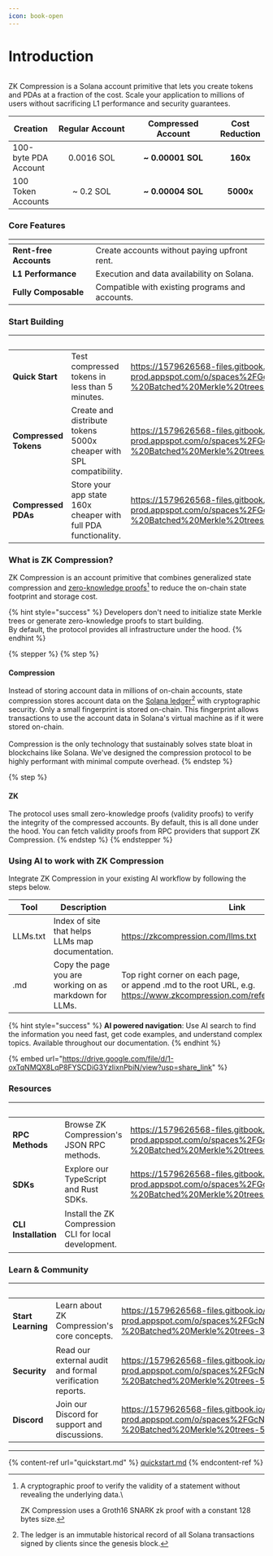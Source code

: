 ```yaml
---
icon: book-open
---
```


# Introduction

<figure><img src="https://1579626568-files.gitbook.io/~/files/v0/b/gitbook-x-prod.appspot.com/o/spaces%2FGcNj6jjKQBC0HgPwNdGy%2Fuploads%2FUSHRVTOe2wsILog8ttiB%2Fbanner-current.png?alt=media&#x26;token=328bffb3-ddc4-4839-80a5-adcdb20c787e" alt=""><figcaption></figcaption></figure>

ZK Compression is a Solana account primitive that lets you create tokens and PDAs at a fraction of the cost. Scale your application to millions of users without sacrificing L1 performance and security guarantees.

<table><thead><tr><th valign="middle">Creation</th><th width="200" align="center">Regular Account</th><th width="200" align="center">Compressed Account</th><th align="center">Cost Reduction</th></tr></thead><tbody><tr><td valign="middle">100-byte PDA Account</td><td align="center">0.0016 SOL</td><td align="center"><strong>~ 0.00001 SOL</strong></td><td align="center"><strong>160x</strong></td></tr><tr><td valign="middle">100 Token Accounts</td><td align="center">~ 0.2 SOL</td><td align="center"><strong>~ 0.00004 SOL</strong></td><td align="center"><strong>5000x</strong></td></tr></tbody></table>

### Core Features

<table data-view="cards"><thead><tr><th></th><th></th></tr></thead><tbody><tr><td><strong>Rent-free Accounts</strong></td><td>Create accounts without paying upfront rent.</td></tr><tr><td><strong>L1 Performance</strong></td><td>Execution and data availability on Solana.</td></tr><tr><td><strong>Fully Composable</strong></td><td>Compatible with existing programs and accounts.</td></tr></tbody></table>

### Start Building

<table data-view="cards" data-full-width="false"><thead><tr><th></th><th></th><th data-hidden data-card-cover-dark data-type="image">Cover image (dark)</th><th data-hidden data-card-target data-type="content-ref"></th><th data-hidden data-card-cover data-type="image"></th></tr></thead><tbody><tr><td><strong>Quick Start</strong></td><td>Test compressed tokens in less than 5 minutes.</td><td><a href="https://1579626568-files.gitbook.io/~/files/v0/b/gitbook-x-prod.appspot.com/o/spaces%2FGcNj6jjKQBC0HgPwNdGy%2Fuploads%2FGkMvYJwRiYhqQ86W3cp9%2FLight%20Protocol%20v2%20-%20Batched%20Merkle%20trees-8.png?alt=media&#x26;token=700b2a3a-4597-4f65-aa85-b62ba590056b">https://1579626568-files.gitbook.io/~/files/v0/b/gitbook-x-prod.appspot.com/o/spaces%2FGcNj6jjKQBC0HgPwNdGy%2Fuploads%2FGkMvYJwRiYhqQ86W3cp9%2FLight%20Protocol%20v2%20-%20Batched%20Merkle%20trees-8.png?alt=media&#x26;token=700b2a3a-4597-4f65-aa85-b62ba590056b</a></td><td><a href="quickstart.md">quickstart.md</a></td><td><a href="https://1579626568-files.gitbook.io/~/files/v0/b/gitbook-x-prod.appspot.com/o/spaces%2FGcNj6jjKQBC0HgPwNdGy%2Fuploads%2Fp6Q0zEkHR6MPdGchrbNo%2FLight%20Protocol%20v2%20-%20Batched%20Merkle%20trees-7.png?alt=media&#x26;token=f6723b77-12df-4634-b238-a28186024e35">https://1579626568-files.gitbook.io/~/files/v0/b/gitbook-x-prod.appspot.com/o/spaces%2FGcNj6jjKQBC0HgPwNdGy%2Fuploads%2Fp6Q0zEkHR6MPdGchrbNo%2FLight%20Protocol%20v2%20-%20Batched%20Merkle%20trees-7.png?alt=media&#x26;token=f6723b77-12df-4634-b238-a28186024e35</a></td></tr><tr><td><strong>Compressed Tokens</strong></td><td>Create and distribute tokens 5000x cheaper with SPL compatibility.</td><td><a href="https://1579626568-files.gitbook.io/~/files/v0/b/gitbook-x-prod.appspot.com/o/spaces%2FGcNj6jjKQBC0HgPwNdGy%2Fuploads%2FHQgDwK30KgGw7vcmk8vN%2FLight%20Protocol%20v2%20-%20Batched%20Merkle%20trees-54.png?alt=media&#x26;token=be336859-7dec-4770-9d1c-325f187a6f7d">https://1579626568-files.gitbook.io/~/files/v0/b/gitbook-x-prod.appspot.com/o/spaces%2FGcNj6jjKQBC0HgPwNdGy%2Fuploads%2FHQgDwK30KgGw7vcmk8vN%2FLight%20Protocol%20v2%20-%20Batched%20Merkle%20trees-54.png?alt=media&#x26;token=be336859-7dec-4770-9d1c-325f187a6f7d</a></td><td><a href="broken-reference">Broken link</a></td><td><a href="https://1579626568-files.gitbook.io/~/files/v0/b/gitbook-x-prod.appspot.com/o/spaces%2FGcNj6jjKQBC0HgPwNdGy%2Fuploads%2FsSaim32kr2ETri4nJ7J5%2FLight%20Protocol%20v2%20-%20Batched%20Merkle%20trees-39.png?alt=media&#x26;token=183ca00a-378f-4722-8d30-44f99a76cb0f">https://1579626568-files.gitbook.io/~/files/v0/b/gitbook-x-prod.appspot.com/o/spaces%2FGcNj6jjKQBC0HgPwNdGy%2Fuploads%2FsSaim32kr2ETri4nJ7J5%2FLight%20Protocol%20v2%20-%20Batched%20Merkle%20trees-39.png?alt=media&#x26;token=183ca00a-378f-4722-8d30-44f99a76cb0f</a></td></tr><tr><td><strong>Compressed PDAs</strong></td><td>Store your app state 160x cheaper with full PDA functionality.</td><td><a href="https://1579626568-files.gitbook.io/~/files/v0/b/gitbook-x-prod.appspot.com/o/spaces%2FGcNj6jjKQBC0HgPwNdGy%2Fuploads%2F6pYElx7t2WBzDFDfd5LN%2FLight%20Protocol%20v2%20-%20Batched%20Merkle%20trees-55.png?alt=media&#x26;token=b7359ec0-2601-450c-a06c-1ad671e4675e">https://1579626568-files.gitbook.io/~/files/v0/b/gitbook-x-prod.appspot.com/o/spaces%2FGcNj6jjKQBC0HgPwNdGy%2Fuploads%2F6pYElx7t2WBzDFDfd5LN%2FLight%20Protocol%20v2%20-%20Batched%20Merkle%20trees-55.png?alt=media&#x26;token=b7359ec0-2601-450c-a06c-1ad671e4675e</a></td><td><a href="broken-reference">Broken link</a></td><td><a href="https://1579626568-files.gitbook.io/~/files/v0/b/gitbook-x-prod.appspot.com/o/spaces%2FGcNj6jjKQBC0HgPwNdGy%2Fuploads%2FZCfxL5i0WXI4hoi6vJWz%2FLight%20Protocol%20v2%20-%20Batched%20Merkle%20trees-40.png?alt=media&#x26;token=d24c15a9-0cd1-4cfb-a17b-3382b69d175f">https://1579626568-files.gitbook.io/~/files/v0/b/gitbook-x-prod.appspot.com/o/spaces%2FGcNj6jjKQBC0HgPwNdGy%2Fuploads%2FZCfxL5i0WXI4hoi6vJWz%2FLight%20Protocol%20v2%20-%20Batched%20Merkle%20trees-40.png?alt=media&#x26;token=d24c15a9-0cd1-4cfb-a17b-3382b69d175f</a></td></tr></tbody></table>

### What is ZK Compression? <a href="#zk-and-compression-in-a-nutshell" id="zk-and-compression-in-a-nutshell"></a>

ZK Compression is an account primitive that combines generalized state compression and [zero-knowledge proofs](#user-content-fn-1)[^1] to reduce the on-chain state footprint and storage cost.

{% hint style="success" %}
Developers don't need to initialize state Merkle trees or generate zero-knowledge proofs to start building.\
By default, the protocol provides all infrastructure under the hood.
{% endhint %}

{% stepper %}
{% step %}
#### Compression

Instead of storing account data in millions of on-chain accounts, state compression stores account data on the [Solana ledger](#user-content-fn-2)[^2] with cryptographic security. Only a small fingerprint is stored on-chain. This fingerprint allows transactions to use the account data in Solana's virtual machine as if it were stored on-chain.\
\
Compression is the only technology that sustainably solves state bloat in blockchains like Solana. We've designed the compression protocol to be highly performant with minimal compute overhead.
{% endstep %}

{% step %}
#### ZK

The protocol uses small zero-knowledge proofs (validity proofs) to verify the integrity of the compressed accounts. By default, this is all done under the hood. You can fetch validity proofs from RPC providers that support ZK Compression.
{% endstep %}
{% endstepper %}

### Using AI to work with ZK Compression

Integrate ZK Compression in your existing AI workflow by following the steps below.

<table><thead><tr><th width="125.25">Tool</th><th width="313">Description</th><th>Link</th></tr></thead><tbody><tr><td>LLMs.txt</td><td>Index of site that helps LLMs map documentation.</td><td><a href="https://zkcompression.com/llms.txt">https://zkcompression.com/llms.txt</a></td></tr><tr><td>.md</td><td>Copy the page you are working on as markdown for LLMs. </td><td>Top right corner on each page, <br>or append .md to the root URL, e.g. <a href="https://www.zkcompression.com/references/whitepaper.md">https://www.zkcompression.com/references/whitepaper.md</a></td></tr></tbody></table>

{% hint style="success" %}
**AI powered navigation**: Use AI search to find the information you need fast, get code examples, and understand complex topics. Available throughout our documentation.
{% endhint %}

{% embed url="https://drive.google.com/file/d/1-oxTqNMQX8LqP8FYSCDiG3YzIixnPbiN/view?usp=share_link" %}

### Resources

<table data-view="cards"><thead><tr><th></th><th></th><th data-hidden data-type="image">Cover image (dark)</th><th data-hidden data-card-cover data-type="image"></th><th data-hidden data-card-target data-type="content-ref"></th><th data-hidden data-type="image">Cover image (dark)</th><th data-hidden data-card-cover-dark data-type="image">Cover image (dark)</th></tr></thead><tbody><tr><td><h4>RPC Methods</h4></td><td>Browse ZK Compression's JSON RPC methods.</td><td><a href="https://1579626568-files.gitbook.io/~/files/v0/b/gitbook-x-prod.appspot.com/o/spaces%2FGcNj6jjKQBC0HgPwNdGy%2Fuploads%2F0L3LfsYgT2IAaxXYbEAu%2FLight%20Protocol%20v2%20-%20Batched%20Merkle%20trees-62.png?alt=media&#x26;token=7de0d473-4738-4ab4-9fa4-f6aa18df8f99">https://1579626568-files.gitbook.io/~/files/v0/b/gitbook-x-prod.appspot.com/o/spaces%2FGcNj6jjKQBC0HgPwNdGy%2Fuploads%2F0L3LfsYgT2IAaxXYbEAu%2FLight%20Protocol%20v2%20-%20Batched%20Merkle%20trees-62.png?alt=media&#x26;token=7de0d473-4738-4ab4-9fa4-f6aa18df8f99</a></td><td><a href="https://1579626568-files.gitbook.io/~/files/v0/b/gitbook-x-prod.appspot.com/o/spaces%2FGcNj6jjKQBC0HgPwNdGy%2Fuploads%2F1TcCU4TltqGsgSm7VtUM%2FLight%20Protocol%20v2%20-%20Batched%20Merkle%20trees-9.png?alt=media&#x26;token=a90b7102-f807-4be1-9b2e-ef57e33e4fa5">https://1579626568-files.gitbook.io/~/files/v0/b/gitbook-x-prod.appspot.com/o/spaces%2FGcNj6jjKQBC0HgPwNdGy%2Fuploads%2F1TcCU4TltqGsgSm7VtUM%2FLight%20Protocol%20v2%20-%20Batched%20Merkle%20trees-9.png?alt=media&#x26;token=a90b7102-f807-4be1-9b2e-ef57e33e4fa5</a></td><td><a href="resources/json-rpc-methods/">json-rpc-methods</a></td><td><a href="https://1579626568-files.gitbook.io/~/files/v0/b/gitbook-x-prod.appspot.com/o/spaces%2FGcNj6jjKQBC0HgPwNdGy%2Fuploads%2F0L3LfsYgT2IAaxXYbEAu%2FLight%20Protocol%20v2%20-%20Batched%20Merkle%20trees-62.png?alt=media&#x26;token=7de0d473-4738-4ab4-9fa4-f6aa18df8f99">https://1579626568-files.gitbook.io/~/files/v0/b/gitbook-x-prod.appspot.com/o/spaces%2FGcNj6jjKQBC0HgPwNdGy%2Fuploads%2F0L3LfsYgT2IAaxXYbEAu%2FLight%20Protocol%20v2%20-%20Batched%20Merkle%20trees-62.png?alt=media&#x26;token=7de0d473-4738-4ab4-9fa4-f6aa18df8f99</a></td><td><a href="https://1579626568-files.gitbook.io/~/files/v0/b/gitbook-x-prod.appspot.com/o/spaces%2FGcNj6jjKQBC0HgPwNdGy%2Fuploads%2FzBwezjBGywI8tsI1m6Wo%2FLight%20Protocol%20v2%20-%20Batched%20Merkle%20trees-10.png?alt=media&#x26;token=f8173fef-f01b-4508-bc65-da4b71611953">https://1579626568-files.gitbook.io/~/files/v0/b/gitbook-x-prod.appspot.com/o/spaces%2FGcNj6jjKQBC0HgPwNdGy%2Fuploads%2FzBwezjBGywI8tsI1m6Wo%2FLight%20Protocol%20v2%20-%20Batched%20Merkle%20trees-10.png?alt=media&#x26;token=f8173fef-f01b-4508-bc65-da4b71611953</a></td></tr><tr><td><h4>SDKs</h4></td><td>Explore our TypeScript and Rust SDKs.</td><td><a href="https://1579626568-files.gitbook.io/~/files/v0/b/gitbook-x-prod.appspot.com/o/spaces%2FGcNj6jjKQBC0HgPwNdGy%2Fuploads%2F8PAo4BLl9HKSNDBCoKiM%2FLight%20Protocol%20v2%20-%20Batched%20Merkle%20trees-63.png?alt=media&#x26;token=d1cbfc7e-784c-4af8-95d1-4530ca30ce41">https://1579626568-files.gitbook.io/~/files/v0/b/gitbook-x-prod.appspot.com/o/spaces%2FGcNj6jjKQBC0HgPwNdGy%2Fuploads%2F8PAo4BLl9HKSNDBCoKiM%2FLight%20Protocol%20v2%20-%20Batched%20Merkle%20trees-63.png?alt=media&#x26;token=d1cbfc7e-784c-4af8-95d1-4530ca30ce41</a></td><td><a href="https://1579626568-files.gitbook.io/~/files/v0/b/gitbook-x-prod.appspot.com/o/spaces%2FGcNj6jjKQBC0HgPwNdGy%2Fuploads%2F9wtUbCuXyk9EdBbcEc5r%2FLight%20Protocol%20v2%20-%20Batched%20Merkle%20trees-73.png?alt=media&#x26;token=939fe130-1260-4189-abc1-15f76c0c5ca8">https://1579626568-files.gitbook.io/~/files/v0/b/gitbook-x-prod.appspot.com/o/spaces%2FGcNj6jjKQBC0HgPwNdGy%2Fuploads%2F9wtUbCuXyk9EdBbcEc5r%2FLight%20Protocol%20v2%20-%20Batched%20Merkle%20trees-73.png?alt=media&#x26;token=939fe130-1260-4189-abc1-15f76c0c5ca8</a></td><td><a href="resources/sdks/">sdks</a></td><td><a href="https://1579626568-files.gitbook.io/~/files/v0/b/gitbook-x-prod.appspot.com/o/spaces%2FGcNj6jjKQBC0HgPwNdGy%2Fuploads%2F8PAo4BLl9HKSNDBCoKiM%2FLight%20Protocol%20v2%20-%20Batched%20Merkle%20trees-63.png?alt=media&#x26;token=d1cbfc7e-784c-4af8-95d1-4530ca30ce41">https://1579626568-files.gitbook.io/~/files/v0/b/gitbook-x-prod.appspot.com/o/spaces%2FGcNj6jjKQBC0HgPwNdGy%2Fuploads%2F8PAo4BLl9HKSNDBCoKiM%2FLight%20Protocol%20v2%20-%20Batched%20Merkle%20trees-63.png?alt=media&#x26;token=d1cbfc7e-784c-4af8-95d1-4530ca30ce41</a></td><td><a href="https://1579626568-files.gitbook.io/~/files/v0/b/gitbook-x-prod.appspot.com/o/spaces%2FGcNj6jjKQBC0HgPwNdGy%2Fuploads%2FVq9vW8vKJPsdnZFtBCyU%2FLight%20Protocol%20v2%20-%20Batched%20Merkle%20trees-62.png?alt=media&#x26;token=c16ecd4b-ab93-4667-a9c6-8c6bc16751e8">https://1579626568-files.gitbook.io/~/files/v0/b/gitbook-x-prod.appspot.com/o/spaces%2FGcNj6jjKQBC0HgPwNdGy%2Fuploads%2FVq9vW8vKJPsdnZFtBCyU%2FLight%20Protocol%20v2%20-%20Batched%20Merkle%20trees-62.png?alt=media&#x26;token=c16ecd4b-ab93-4667-a9c6-8c6bc16751e8</a></td></tr><tr><td><h4>CLI Installation</h4></td><td>Install the ZK Compression CLI for local development.</td><td></td><td><a href="https://1579626568-files.gitbook.io/~/files/v0/b/gitbook-x-prod.appspot.com/o/spaces%2FGcNj6jjKQBC0HgPwNdGy%2Fuploads%2Fv4HYTrTU4aAgl7Sh9Z5R%2FLight%20Protocol%20v2%20-%20Batched%20Merkle%20trees-41.png?alt=media&#x26;token=974c0341-486d-4af2-935b-b06c74e8cac1">https://1579626568-files.gitbook.io/~/files/v0/b/gitbook-x-prod.appspot.com/o/spaces%2FGcNj6jjKQBC0HgPwNdGy%2Fuploads%2Fv4HYTrTU4aAgl7Sh9Z5R%2FLight%20Protocol%20v2%20-%20Batched%20Merkle%20trees-41.png?alt=media&#x26;token=974c0341-486d-4af2-935b-b06c74e8cac1</a></td><td><a href="resources/cli-installation.md">cli-installation.md</a></td><td><a href="https://1579626568-files.gitbook.io/~/files/v0/b/gitbook-x-prod.appspot.com/o/spaces%2FGcNj6jjKQBC0HgPwNdGy%2Fuploads%2FN9pPsKMGlPFLJifzp1ob%2FLight%20Protocol%20v2%20-%20Batched%20Merkle%20trees-68.png?alt=media&#x26;token=83e89c0d-f782-4c31-85b0-39a8c8575308">https://1579626568-files.gitbook.io/~/files/v0/b/gitbook-x-prod.appspot.com/o/spaces%2FGcNj6jjKQBC0HgPwNdGy%2Fuploads%2FN9pPsKMGlPFLJifzp1ob%2FLight%20Protocol%20v2%20-%20Batched%20Merkle%20trees-68.png?alt=media&#x26;token=83e89c0d-f782-4c31-85b0-39a8c8575308</a></td><td><a href="https://1579626568-files.gitbook.io/~/files/v0/b/gitbook-x-prod.appspot.com/o/spaces%2FGcNj6jjKQBC0HgPwNdGy%2Fuploads%2FN9pPsKMGlPFLJifzp1ob%2FLight%20Protocol%20v2%20-%20Batched%20Merkle%20trees-68.png?alt=media&#x26;token=83e89c0d-f782-4c31-85b0-39a8c8575308">https://1579626568-files.gitbook.io/~/files/v0/b/gitbook-x-prod.appspot.com/o/spaces%2FGcNj6jjKQBC0HgPwNdGy%2Fuploads%2FN9pPsKMGlPFLJifzp1ob%2FLight%20Protocol%20v2%20-%20Batched%20Merkle%20trees-68.png?alt=media&#x26;token=83e89c0d-f782-4c31-85b0-39a8c8575308</a></td></tr></tbody></table>

### Learn & Community

<table data-view="cards"><thead><tr><th></th><th></th><th data-hidden data-card-cover data-type="image"></th><th data-hidden data-card-target data-type="content-ref"></th><th data-hidden data-type="image">Cover image (dark)</th><th data-hidden data-card-cover-dark data-type="image">Cover image (dark)</th></tr></thead><tbody><tr><td><h4>Start Learning</h4></td><td>Learn about ZK Compression's core concepts.</td><td><a href="https://1579626568-files.gitbook.io/~/files/v0/b/gitbook-x-prod.appspot.com/o/spaces%2FGcNj6jjKQBC0HgPwNdGy%2Fuploads%2FkCjg0Oe2AmPfj7QW8jQy%2FLight%20Protocol%20v2%20-%20Batched%20Merkle%20trees-38.png?alt=media&#x26;token=c1e16b55-7098-40ad-b214-0a1d8c86efe4">https://1579626568-files.gitbook.io/~/files/v0/b/gitbook-x-prod.appspot.com/o/spaces%2FGcNj6jjKQBC0HgPwNdGy%2Fuploads%2FkCjg0Oe2AmPfj7QW8jQy%2FLight%20Protocol%20v2%20-%20Batched%20Merkle%20trees-38.png?alt=media&#x26;token=c1e16b55-7098-40ad-b214-0a1d8c86efe4</a></td><td><a href="learn/core-concepts/">core-concepts</a></td><td><a href="https://1579626568-files.gitbook.io/~/files/v0/b/gitbook-x-prod.appspot.com/o/spaces%2FGcNj6jjKQBC0HgPwNdGy%2Fuploads%2FHK1vZFG86CkoFL1JPH2q%2FLight%20Protocol%20v2%20-%20Batched%20Merkle%20trees-70.png?alt=media&#x26;token=7da7381c-80c4-468a-9383-31b7c1a16e59">https://1579626568-files.gitbook.io/~/files/v0/b/gitbook-x-prod.appspot.com/o/spaces%2FGcNj6jjKQBC0HgPwNdGy%2Fuploads%2FHK1vZFG86CkoFL1JPH2q%2FLight%20Protocol%20v2%20-%20Batched%20Merkle%20trees-70.png?alt=media&#x26;token=7da7381c-80c4-468a-9383-31b7c1a16e59</a></td><td><a href="https://1579626568-files.gitbook.io/~/files/v0/b/gitbook-x-prod.appspot.com/o/spaces%2FGcNj6jjKQBC0HgPwNdGy%2Fuploads%2FHK1vZFG86CkoFL1JPH2q%2FLight%20Protocol%20v2%20-%20Batched%20Merkle%20trees-70.png?alt=media&#x26;token=7da7381c-80c4-468a-9383-31b7c1a16e59">https://1579626568-files.gitbook.io/~/files/v0/b/gitbook-x-prod.appspot.com/o/spaces%2FGcNj6jjKQBC0HgPwNdGy%2Fuploads%2FHK1vZFG86CkoFL1JPH2q%2FLight%20Protocol%20v2%20-%20Batched%20Merkle%20trees-70.png?alt=media&#x26;token=7da7381c-80c4-468a-9383-31b7c1a16e59</a></td></tr><tr><td><h4>Security</h4></td><td>Read our external audit and formal verification reports.</td><td><a href="https://1579626568-files.gitbook.io/~/files/v0/b/gitbook-x-prod.appspot.com/o/spaces%2FGcNj6jjKQBC0HgPwNdGy%2Fuploads%2Fwm5PHEgocrVoG1sdHOiz%2FLight%20Protocol%20v2%20-%20Batched%20Merkle%20trees-53.png?alt=media&#x26;token=e84b606c-a923-4cf0-970f-44952c7ff5be">https://1579626568-files.gitbook.io/~/files/v0/b/gitbook-x-prod.appspot.com/o/spaces%2FGcNj6jjKQBC0HgPwNdGy%2Fuploads%2Fwm5PHEgocrVoG1sdHOiz%2FLight%20Protocol%20v2%20-%20Batched%20Merkle%20trees-53.png?alt=media&#x26;token=e84b606c-a923-4cf0-970f-44952c7ff5be</a></td><td><a href="references/security.md">security.md</a></td><td></td><td><a href="https://1579626568-files.gitbook.io/~/files/v0/b/gitbook-x-prod.appspot.com/o/spaces%2FGcNj6jjKQBC0HgPwNdGy%2Fuploads%2FS2xamP0NScMKBJGD1ynz%2FLight%20Protocol%20v2%20-%20Batched%20Merkle%20trees-2.png?alt=media&#x26;token=2464d566-8809-449d-93ad-174e2e8cfd14">https://1579626568-files.gitbook.io/~/files/v0/b/gitbook-x-prod.appspot.com/o/spaces%2FGcNj6jjKQBC0HgPwNdGy%2Fuploads%2FS2xamP0NScMKBJGD1ynz%2FLight%20Protocol%20v2%20-%20Batched%20Merkle%20trees-2.png?alt=media&#x26;token=2464d566-8809-449d-93ad-174e2e8cfd14</a></td></tr><tr><td><h4><strong>Discord</strong></h4></td><td>Join our Discord for support and discussions.</td><td><a href="https://1579626568-files.gitbook.io/~/files/v0/b/gitbook-x-prod.appspot.com/o/spaces%2FGcNj6jjKQBC0HgPwNdGy%2Fuploads%2FB7fEvpBTt0uI7WOAsD1F%2FLight%20Protocol%20v2%20-%20Batched%20Merkle%20trees-50.png?alt=media&#x26;token=6f2987e7-d912-448e-becf-a1fc82f5ebc0">https://1579626568-files.gitbook.io/~/files/v0/b/gitbook-x-prod.appspot.com/o/spaces%2FGcNj6jjKQBC0HgPwNdGy%2Fuploads%2FB7fEvpBTt0uI7WOAsD1F%2FLight%20Protocol%20v2%20-%20Batched%20Merkle%20trees-50.png?alt=media&#x26;token=6f2987e7-d912-448e-becf-a1fc82f5ebc0</a></td><td><a href="https://discord.com/invite/CYvjBgzRFP">https://discord.com/invite/CYvjBgzRFP</a></td><td></td><td><a href="https://1579626568-files.gitbook.io/~/files/v0/b/gitbook-x-prod.appspot.com/o/spaces%2FGcNj6jjKQBC0HgPwNdGy%2Fuploads%2FbH3BWltluBfzoD6PPbUp%2FLight%20Protocol%20v2%20-%20Batched%20Merkle%20trees-69.png?alt=media&#x26;token=720289a0-caae-4409-a555-b480db740a5d">https://1579626568-files.gitbook.io/~/files/v0/b/gitbook-x-prod.appspot.com/o/spaces%2FGcNj6jjKQBC0HgPwNdGy%2Fuploads%2FbH3BWltluBfzoD6PPbUp%2FLight%20Protocol%20v2%20-%20Batched%20Merkle%20trees-69.png?alt=media&#x26;token=720289a0-caae-4409-a555-b480db740a5d</a></td></tr></tbody></table>

***

{% content-ref url="quickstart.md" %}
[quickstart.md](quickstart.md)
{% endcontent-ref %}

[^1]: A cryptographic proof to verify the validity of a statement without revealing the underlying data.\\

    ZK Compression uses a Groth16 SNARK zk proof with a constant 128 bytes size.

[^2]: The ledger is an immutable historical record of all Solana transactions signed by clients since the genesis block.
